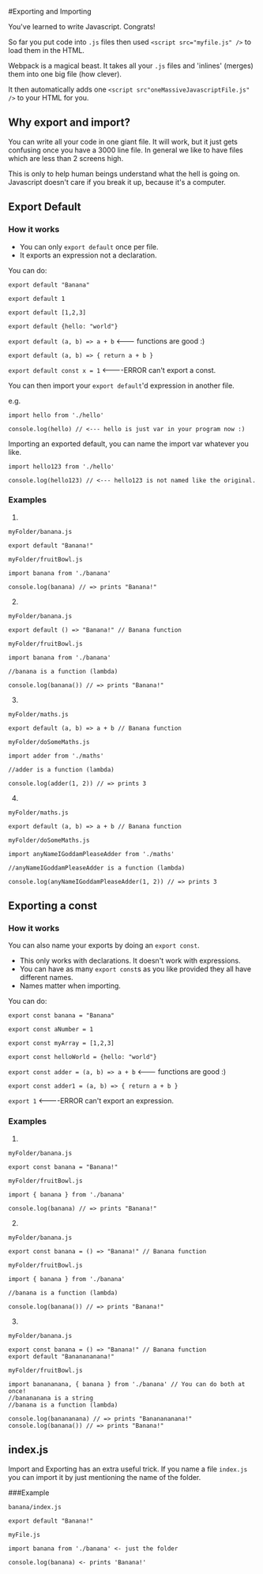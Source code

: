 #Exporting and Importing

You've learned to write Javascript. Congrats!

So far you put code into `.js` files then used `<script src="myfile.js" />` to load them in the HTML.

Webpack is a magical beast. It takes all your `.js` files and 'inlines' (merges) them into one big file (how clever).

It then automatically adds one `<script src"oneMassiveJavascriptFile.js" />` to your HTML for you. 

## Why export and import?

You can write all your code in one giant file. It will work, but it just gets confusing once you have a 3000 line file. In general we like to have files which are less than 2 screens high.

This is only to help human beings understand what the hell is going on. Javascript doesn't care if you break it up, because it's a computer.

## Export Default

### How it works

* You can only `export default` once per file. 
* It exports an expression not a declaration.

You can do:

`export default "Banana"`

`export default 1`

`export default [1,2,3]`

`export default {hello: "world"}`

`export default (a, b) => a + b` <--- functions are good :)

`export default (a, b) => { return a + b }`

`export default const x = 1` <----ERROR can't export a const.

You can then import your `export default`'d expression in another file.

e.g. 

```
import hello from './hello'

console.log(hello) // <--- hello is just var in your program now :)
```

Importing an exported default, you can name the import var whatever you like.

```
import hello123 from './hello'

console.log(hello123) // <--- hello123 is not named like the original.
```

### Examples

1.

`myFolder/banana.js`
```
export default "Banana!"
```


`myFolder/fruitBowl.js`
```
import banana from './banana'

console.log(banana) // => prints "Banana!"
```

2.

`myFolder/banana.js`
```
export default () => "Banana!" // Banana function
```


`myFolder/fruitBowl.js`
```
import banana from './banana'

//banana is a function (lambda)

console.log(banana()) // => prints "Banana!"
```

3.

`myFolder/maths.js`
```
export default (a, b) => a + b // Banana function
```


`myFolder/doSomeMaths.js`
```
import adder from './maths'

//adder is a function (lambda)

console.log(adder(1, 2)) // => prints 3
```
4.

`myFolder/maths.js`
```
export default (a, b) => a + b // Banana function
```


`myFolder/doSomeMaths.js`
```
import anyNameIGoddamPleaseAdder from './maths'

//anyNameIGoddamPleaseAdder is a function (lambda)

console.log(anyNameIGoddamPleaseAdder(1, 2)) // => prints 3
```


## Exporting a const

### How it works
You can also name your exports by doing an `export const`.


* This only works with declarations. It doesn't work with expressions.
* You can have as many `export const`s as you like provided they all have different names.
* Names matter when importing.

You can do:


`export const banana = "Banana"`

`export const aNumber = 1`

`export const myArray = [1,2,3]`

`export const helloWorld = {hello: "world"}`

`export const adder = (a, b) => a + b` <--- functions are good :)

`export const adder1 = (a, b) => { return a + b }`

`export 1` <----ERROR can't export an expression.

### Examples

1.

`myFolder/banana.js`
```
export const banana = "Banana!"
```


`myFolder/fruitBowl.js`
```
import { banana } from './banana'

console.log(banana) // => prints "Banana!"
```

2.

`myFolder/banana.js`
```
export const banana = () => "Banana!" // Banana function
```


`myFolder/fruitBowl.js`
```
import { banana } from './banana'

//banana is a function (lambda)

console.log(banana()) // => prints "Banana!"
```

3.

`myFolder/banana.js`
```
export const banana = () => "Banana!" // Banana function
export default "Bananananana!"
```


`myFolder/fruitBowl.js`
```
import banananana, { banana } from './banana' // You can do both at once!
//banananana is a string
//banana is a function (lambda)

console.log(banananana) // => prints "Bananananana!"
console.log(banana()) // => prints "Banana!"
```

## index.js

Import and Exporting has an extra useful trick. If you name a file `index.js` you can import it by just mentioning the name of the folder.

###Example

`banana/index.js`

```
export default "Banana!"
```

`myFile.js`
```
import banana from './banana' <- just the folder

console.log(banana) <- prints 'Banana!'
```
